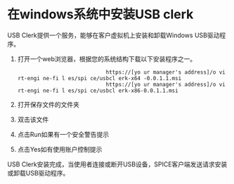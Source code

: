 # 在windows系统中安装USB clerk

USB Clerk提供一个服务，能够在客户虚拟机上安装和卸载Windows USB驱动程序。

1.  打开一个web浏览器，根据您的系统结构下载以下安装程序之一。

                                    https://[yo ur manager's address]/o vi rt-engi ne-fi l es/spi ce/usbcl erk-x64 -0.0.1.1.msi
                                    https://[yo ur manager's address]/o vi rt-engi ne-fi l es/spi ce/usbcl erk-x86-0.0.1.1.msi
                                

2.  打开保存文件的文件夹

3.  双击该文件

4.  点击Run如果有一个安全警告提示

5.  点击Yes如有使用账户控制提示

USB
Clerk安装完成，当使用者连接或断开USB设备，SPICE客户端发送请求安装或卸载USB驱动程序。

